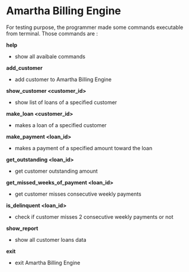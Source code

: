 # Amartha Billing Engine

For testing purpose, the programmer made some commands executable from terminal.
Those commands are :

**help**
- show all avaibale commands

**add_customer <name>**
- add customer to Amartha Billing Engine

**show_customer <customer_id>**
- show list of loans of a specified customer

**make_loan <customer_id>**
- makes a loan of a specified customer

**make_payment <customerId> <loan_id> <amount>**
- makes a payment of a specified amount toward the loan

**get_outstanding <customerId> <loan_id>**
- get customer outstanding amount

**get_missed_weeks_of_payment <customerId> <loan_id>**
- get customer misses consecutive weekly payments

**is_delinquent <customerId> <loan_id>**
- check if customer misses 2 consecutive weekly payments or not

**show_report**
- show all customer loans data

**exit**
- exit Amartha Billing Engine